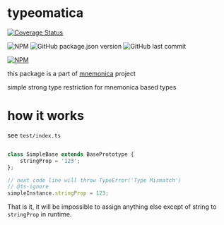 # typeomatica

[![Coverage Status](https://coveralls.io/repos/github/wentout/typeomatica/badge.svg?branch=main)](https://coveralls.io/github/wentout/typeomatica?branch=main)

![NPM](https://img.shields.io/npm/l/typeomatica)
![GitHub package.json version](https://img.shields.io/github/package-json/v/wentout/typeomatica)
![GitHub last commit](https://img.shields.io/github/last-commit/wentout/typeomatica)

[![NPM](https://nodei.co/npm/typeomatica.png?mini=true)](https://www.npmjs.com/package/typeomatica)


this package is a part of [mnemonica](https://www.npmjs.com/package/mnemonica) project

simple strong type restriction for mnemonica based types

# how it works

see `test/index.ts`

```js

class SimpleBase extends BasePrototype {
	stringProp = '123';
};

// next code line will throw TypeError('Type Mismatch')
// @ts-ignore
simpleInstance.stringProp = 123;


```

That is it, it will be impossible to assign anything else except of string to `stringProp` in runtime.
